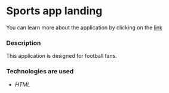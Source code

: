 # Sports app landing

You can learn more about the application by clicking on the [link](https://masterluiji19.github.io/sports-app-landing/src/index.html)

### Description

This application is designed for football fans.

### Technologies are used

- *HTML*

